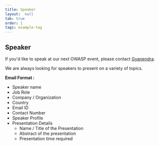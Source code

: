 ```yaml
---
title: Speaker
layout:  null
tab: true
order: 1
tags: example-tag
---
```


## Speaker

If you'd like to speak at our next OWASP event, please contact [Gyanendra](mailto:gyanendra.shukla@owasp.org). 

We are always looking for speakers to present on a variety of topics.

**Email Format :**

- Speaker name
- Job Role
- Company / Organization
- Country
- Email ID
- Contact Number
- Speaker Profile
- Presentation Details
    - Name / Title of the Presentation
    - Abstract of the presentation
    - Presentation time required